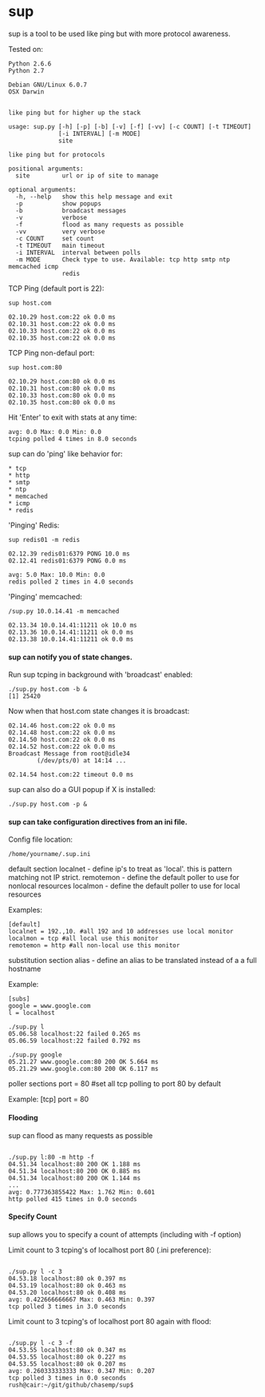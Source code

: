 sup
===

sup is a tool to be used like ping but with more protocol awareness.

Tested on:

    Python 2.6.6
    Python 2.7

    Debian GNU/Linux 6.0.7
    OSX Darwin

<pre><code>
like ping but for higher up the stack

usage: sup.py [-h] [-p] [-b] [-v] [-f] [-vv] [-c COUNT] [-t TIMEOUT]
              [-i INTERVAL] [-m MODE]
              site

like ping but for protocols

positional arguments:
  site         url or ip of site to manage

optional arguments:
  -h, --help   show this help message and exit
  -p           show popups
  -b           broadcast messages
  -v           verbose
  -f           flood as many requests as possible
  -vv          very verbose
  -c COUNT     set count
  -t TIMEOUT   main timeout
  -i INTERVAL  interval between polls
  -m MODE      Check type to use. Available: tcp http smtp ntp memcached icmp
               redis
</code></pre>

TCP Ping (default port is 22):

    sup host.com

    02.10.29 host.com:22 ok 0.0 ms
    02.10.31 host.com:22 ok 0.0 ms
    02.10.33 host.com:22 ok 0.0 ms
    02.10.35 host.com:22 ok 0.0 ms

TCP Ping non-defaul port:

    sup host.com:80

    02.10.29 host.com:80 ok 0.0 ms
    02.10.31 host.com:80 ok 0.0 ms
    02.10.33 host.com:80 ok 0.0 ms
    02.10.35 host.com:80 ok 0.0 ms

Hit 'Enter' to exit with stats at any time:

    avg: 0.0 Max: 0.0 Min: 0.0
    tcping polled 4 times in 8.0 seconds

sup can do 'ping' like behavior for:

    * tcp
    * http
    * smtp
    * ntp
    * memcached
    * icmp
    * redis

'Pinging' Redis:

    sup redis01 -m redis

    02.12.39 redis01:6379 PONG 10.0 ms
    02.12.41 redis01:6379 PONG 0.0 ms

    avg: 5.0 Max: 10.0 Min: 0.0
    redis polled 2 times in 4.0 seconds

'Pinging' memcached:

    /sup.py 10.0.14.41 -m memcached

    02.13.34 10.0.14.41:11211 ok 10.0 ms
    02.13.36 10.0.14.41:11211 ok 0.0 ms
    02.13.38 10.0.14.41:11211 ok 0.0 ms

#### sup can notify you of state changes.

Run sup tcping in background with 'broadcast' enabled:

    ./sup.py host.com -b &
    [1] 25420

Now when that host.com state changes it is broadcast:

    02.14.46 host.com:22 ok 0.0 ms
    02.14.48 host.com:22 ok 0.0 ms
    02.14.50 host.com:22 ok 0.0 ms
    02.14.52 host.com:22 ok 0.0 ms
    Broadcast Message from root@idle34                                             
            (/dev/pts/0) at 14:14 ...                                              
                                                                               
    02.14.54 host.com:22 timeout 0.0 ms

sup can also do a GUI popup if X is installed:

    ./sup.py host.com -p &

#### sup can take configuration directives from an ini file.

Config file location:

    /home/yourname/.sup.ini

default section
localnet  - define ip's to treat as 'local'.  this is pattern matching not IP strict.
remotemon - define the default poller to use for nonlocal resources
localmon - define the default poller to use for local resources

Examples:

    [default]
    localnet = 192.,10. #all 192 and 10 addresses use local monitor
    localmon = tcp #all local use this monitor
    remotemon = http #all non-local use this monitor

substitution section
alias - define an alias to be translated instead of a a full hostname

Example:

    [subs]
    google = www.google.com
    l = localhost

    ./sup.py l
    05.06.58 localhost:22 failed 0.265 ms
    05.06.59 localhost:22 failed 0.792 ms

    ./sup.py google
    05.21.27 www.google.com:80 200 OK 5.664 ms
    05.21.29 www.google.com:80 200 OK 6.117 ms


poller sections
port = 80 #set all tcp polling to port 80 by default

Example:
    [tcp]
    port = 80

#### Flooding

sup can flood as many requests as possible

<pre><code>
./sup.py l:80 -m http -f
04.51.34 localhost:80 200 OK 1.188 ms
04.51.34 localhost:80 200 OK 0.885 ms
04.51.34 localhost:80 200 OK 1.144 ms
...
avg: 0.777363855422 Max: 1.762 Min: 0.601
http polled 415 times in 0.0 seconds
</code></pre>

#### Specify Count

sup allows you to specify a count of attempts (including with -f option)

Limit count to 3 tcping's of localhost port 80 (.ini preference):

<pre><code>
./sup.py l -c 3
04.53.18 localhost:80 ok 0.397 ms
04.53.19 localhost:80 ok 0.463 ms
04.53.20 localhost:80 ok 0.408 ms
avg: 0.422666666667 Max: 0.463 Min: 0.397
tcp polled 3 times in 3.0 seconds
</code></pre>

Limit count to 3 tcping's of localhost port 80 again with flood:

<pre><code>
./sup.py l -c 3 -f
04.53.55 localhost:80 ok 0.347 ms
04.53.55 localhost:80 ok 0.227 ms
04.53.55 localhost:80 ok 0.207 ms
avg: 0.260333333333 Max: 0.347 Min: 0.207
tcp polled 3 times in 0.0 seconds
rush@cair:~/git/github/chasemp/sup$ 
</code></pre>
